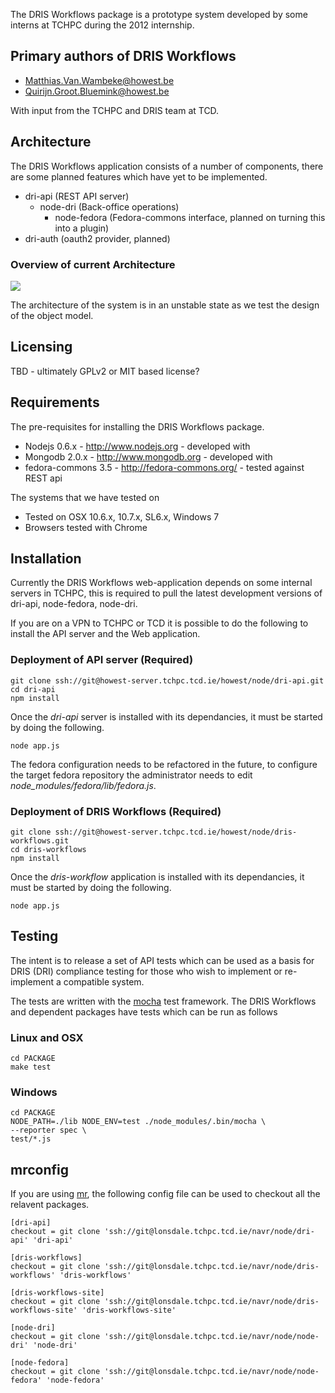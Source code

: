 The DRIS Workflows package is a prototype system developed by some interns at TCHPC during the 2012 internship.

## Primary authors of DRIS Workflows

* <Matthias.Van.Wambeke@howest.be>
* <Quirijn.Groot.Bluemink@howest.be>

With input from the TCHPC and DRIS team at TCD.

## Architecture

The DRIS Workflows application consists of a number of components,
there are some planned features which have yet to be implemented.

* dri-api (REST API server)
  * node-dri (Back-office operations)
    * node-fedora (Fedora-commons interface, planned on turning this
    into a plugin)
* dri-auth (oauth2 provider, planned)

### Overview of current Architecture

![](/img/HighLevelArch-mvanwamb-qgrootbl-jtang-2012-04-13-dris-workflows.png)

The architecture of the system is in an unstable state as we test the
design of the object model.

## Licensing

TBD - ultimately GPLv2 or MIT based license?

## Requirements

The pre-requisites for installing the DRIS Workflows package.

* Nodejs 0.6.x - <http://www.nodejs.org> - developed with
* Mongodb 2.0.x - <http://www.mongodb.org> - developed with
* fedora-commons 3.5 - <http://fedora-commons.org/> - tested against REST api

The systems that we have tested on

* Tested on OSX 10.6.x, 10.7.x, SL6.x, Windows 7
* Browsers tested with Chrome

## Installation

Currently the DRIS Workflows web-application depends on some internal
servers in TCHPC, this is required to pull the latest development versions
of dri-api, node-fedora, node-dri.

If you are on a VPN to TCHPC or TCD it is possible to do the following to
install the API server and the Web application.

### Deployment of API server (Required)

	git clone ssh://git@howest-server.tchpc.tcd.ie/howest/node/dri-api.git
	cd dri-api
	npm install

Once the _dri-api_ server is installed with its dependancies, it must
be started by doing the following.

	node app.js

The fedora configuration needs to be refactored in the future, to
configure the target fedora repository the administrator needs to edit
_node_modules/fedora/lib/fedora.js_.

### Deployment of DRIS Workflows (Required)

	git clone ssh://git@howest-server.tchpc.tcd.ie/howest/node/dris-workflows.git
	cd dris-workflows
	npm install

Once the _dris-workflow_ application is installed with its dependancies, it must
be started by doing the following.

	node app.js

## Testing

The intent is to release a set of API tests which can be used as a basis
for DRIS (DRI) compliance testing for those who wish to implement or
re-implement a compatible system.

The tests are written with the [mocha](http://visionmedia.github.com/mocha/) test framework.
The DRIS Workflows and dependent packages have tests which can be run as follows

### Linux and OSX

	cd PACKAGE
	make test

### Windows

	cd PACKAGE
	NODE_PATH=./lib NODE_ENV=test ./node_modules/.bin/mocha \
	--reporter spec \
	test/*.js

## mrconfig

If you are using [mr](http://joey.kitenet.net/code/mr/), the following
config file can be used to checkout all the relavent packages.

	[dri-api]
	checkout = git clone 'ssh://git@lonsdale.tchpc.tcd.ie/navr/node/dri-api' 'dri-api'

	[dris-workflows]
	checkout = git clone 'ssh://git@lonsdale.tchpc.tcd.ie/navr/node/dris-workflows' 'dris-workflows'

	[dris-workflows-site]
	checkout = git clone 'ssh://git@lonsdale.tchpc.tcd.ie/navr/node/dris-workflows-site' 'dris-workflows-site'

	[node-dri]
	checkout = git clone 'ssh://git@lonsdale.tchpc.tcd.ie/navr/node/node-dri' 'node-dri'

	[node-fedora]
	checkout = git clone 'ssh://git@lonsdale.tchpc.tcd.ie/navr/node/node-fedora' 'node-fedora'
